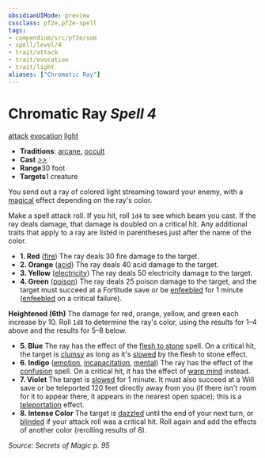 ```yaml
---
obsidianUIMode: preview
cssclass: pf2e,pf2e-spell
tags:
- compendium/src/pf2e/som
- spell/level/4
- trait/attack
- trait/evocation
- trait/light
aliases: ["Chromatic Ray"]
---
```

# Chromatic Ray *Spell 4*   
[attack](../../rules/traits/attack.md)  [evocation](../../rules/traits/evocation.md)  [light](../../rules/traits/light.md)  

- **Traditions**: [arcane](../../rules/traits/arcane.md), [occult](../../rules/traits/occult.md)
- **Cast** [>>](../../rules/core-rulebook/chapter-9-playing-the-game.md#Actions "Two-Action") 
- **Range**30 foot
- **Targets**1 creature

You send out a ray of colored light streaming toward your enemy, with a [magical](../../rules/traits/magical.md) effect depending on the ray's color.

Make a spell attack roll. If you hit, roll `1d4` to see which beam you cast. If the ray deals damage, that damage is doubled on a critical hit. Any additional traits that apply to a ray are listed in parentheses just after the name of the color.

- **1. Red** ([fire](../../rules/traits/fire.md)) The ray deals 30 fire damage to the target.
- **2. Orange** ([acid](../../rules/traits/acid.md)) The ray deals 40 acid damage to the target.
- **3. Yellow** ([electricity](../../rules/traits/electricity.md)) The ray deals 50 electricity damage to the target.
- **4. Green** ([poison](../../rules/traits/poison.md)) The ray deals 25 poison damage to the target, and the target must succeed at a Fortitude save or be [enfeebled](../../rules/conditions.md#Enfeebled) for 1 minute ([enfeebled](../../rules/conditions.md#Enfeebled) on a critical failure).

**Heightened (6th)** The damage for red, orange, yellow, and green each increase by 10. Roll `1d8` to determine the ray's color, using the results for 1–4 above and the results for 5–8 below.

- **5. Blue** The ray has the effect of the [flesh to stone](flesh-to-stone.md) spell. On a critical hit, the target is [clumsy](../../rules/conditions.md#Clumsy) as long as it's [slowed](../../rules/conditions.md#Slowed) by the flesh to stone effect.
- **6. Indigo** ([emotion](../../rules/traits/emotion.md), [incapacitation](../../rules/traits/incapacitation.md), [mental](../../rules/traits/mental.md)) The ray has the effect of the [confusion](confusion.md) spell. On a critical hit, it has the effect of [warp mind](warp-mind.md) instead.
- **7. Violet** The target is [slowed](../../rules/conditions.md#Slowed) for 1 minute. It must also succeed at a Will save or be teleported 120 feet directly away from you (if there isn't room for it to appear there, it appears in the nearest open space); this is a [teleportation](../../rules/traits/teleportation.md) effect.
- **8. Intense Color** The target is [dazzled](../../rules/conditions.md#Dazzled) until the end of your next turn, or [blinded](../../rules/conditions.md#Blinded) if your attack roll was a critical hit. Roll again and add the effects of another color (rerolling results of 8).

*Source: Secrets of Magic p. 95*